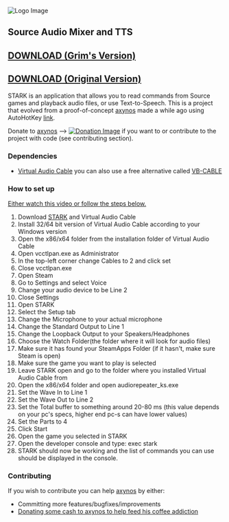 ![Logo Image](http://i.imgur.com/Nryqfgk.pngg)
## Source Audio Mixer and TTS

## [DOWNLOAD (Grim's Version)](https://github.com/GrimReaperFloof/STARK/blob/master/DOWNLOAD%20EXE%20FILE%20HERE/STARK.exe?raw=true)
## [DOWNLOAD (Original Version)](https://github.com/axynos/STARK/releases/latest)

STARK is an application that allows you to read commands from Source games and playback audio files, or use Text-to-Speech.
This is a project that evolved from a proof-of-concept [axynos](https://github.com/axynos) made a while ago using AutoHotKey [link](https://github.com/axynos/CSGO-Text-To-Speech).

Donate to [axynos](https://github.com/axynos) --> [![Donation Image](http://i.imgur.com/fbH2hRv.png)](https://www.paypal.com/cgi-bin/webscr?cmd=_s-xclick&hosted_button_id=LB5YVGD9F8U5L) if you want to or contribute to the project with code (see contributing section).

### Dependencies
* [Virtual Audio Cable](http://software.muzychenko.net/eng/vac.htm) you can also use a free alternative called [VB-CABLE](http://vb-audio.pagesperso-orange.fr/Cable/index.htm)


### How to set up
[Either watch this video or follow the steps below.](https://www.youtube.com/watch?v=fi5I6bzy2f8&feature=youtu.be)

1. Download [STARK](http://google.com) and Virtual Audio Cable
2. Install 32/64 bit version of Virtual Audio Cable according to your Windows version
3. Open the x86/x64 folder from the installation folder of Virtual Audio Cable
4. Open vcctlpan.exe as Administrator
5. In the top-left corner change Cables to 2 and click set
6. Close vcctlpan.exe
7. Open Steam
8. Go to Settings and select Voice
9. Change your audio device to be Line 2
10. Close Settings
11. Open STARK
12. Select the Setup tab
13. Change the Microphone to your actual microphone
14. Change the Standard Output to Line 1
15. Change the Loopback Output to your Speakers/Headphones
16. Choose the Watch Folder(the folder where it will look for audio files)
17. Make sure it has found your SteamApps Folder (if it hasn't, make sure Steam is open)
18. Make sure the game you want to play is selected
19. Leave STARK open and go to the folder where you installed Virtual Audio Cable from
20. Open the x86/x64 folder and open audiorepeater_ks.exe
21. Set the Wave In to Line 1
22. Set the Wave Out to Line 2
23. Set the Total buffer to something around 20-80 ms (this value depends on your pc's specs, higher end pc-s can have lower values)
24. Set the Parts to 4
25. Click Start
26. Open the game you selected in STARK
27. Open the developer console and type: exec stark
28. STARK should now be working and the list of commands you can use should be displayed in the console.

### Contributing
If you wish to contribute you can help [axynos](https://github.com/axynos) by either:
* Committing more features/bugfixes/improvements
* [Donating some cash to axynos to help feed his coffee addiction](https://www.paypal.com/cgi-bin/webscr?cmd=_s-xclick&hosted_button_id=LB5YVGD9F8U5L)
